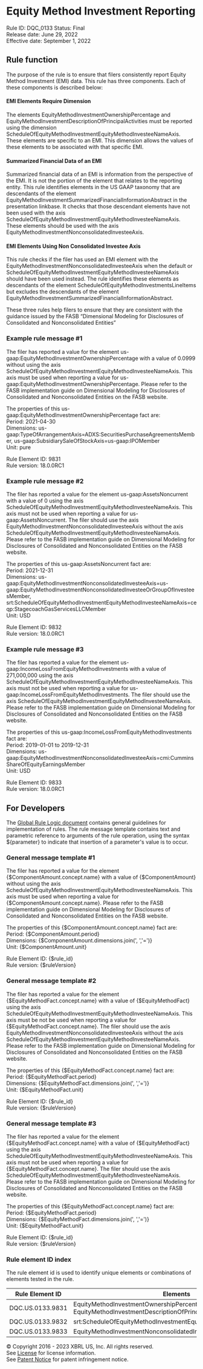 # Equity Method Investment Reporting  
Rule ID: DQC_0133 
Status: Final  
Release date: June 29, 2022  
Effective date: September 1, 2022  
  
## Rule function
The purpose of the rule is to ensure that filers consistently report Equity Method Investment (EMI) data.  This rule has three components.  Each of these components is described below:

#### EMI Elements Require Dimension
The elements EquityMethodInvestmentOwnershipPercentage and EquityMethodInvestmentDescriptionOfPrincipalActivities must be reported using the dimension ScheduleOfEquityMethodInvestmentEquityMethodInvesteeNameAxis. These elements are specific to an EMI.  This dimension allows the values of these elements to be associated with that specific EMI.
#### Summarized Financial Data of an EMI
Summarized financial data of an EMI is information from the perspective of the EMI. It is not the portion of the element that relates to the reporting entity.  This rule identifies elements in the US GAAP taxonomy that are descendants of the element EquityMethodInvestmentSummarizedFinancialInformationAbstract in the presentation linkbase. It checks that those descendant elements have not been used with the axis ScheduleOfEquityMethodInvestmentEquityMethodInvesteeNameAxis. These elements should be used with the axis EquityMethodInvestmentNonconsolidatedInvesteeAxis.
#### EMI Elements Using Non Consolidated Investee Axis
This rule checks if the filer has used an EMI element with the EquityMethodInvestmentNonconsolidatedInvesteeAxis when the default or ScheduleOfEquityMethodInvestmentEquityMethodInvesteeNameAxis should have been used instead.  The rule identifies these elements as descendants of the element  ScheduleOfEquityMethodInvestmentsLineItems but excludes the descendants of the element EquityMethodInvestmentSummarizedFinancialInformationAbstract.

These three rules help filers to ensure that they are consistent with the guidance issued by the FASB “Dimensional Modeling for Disclosures of Consolidated and Nonconsolidated Entities”

### Example rule message \#1
The filer has reported a value for the element us-gaap:EquityMethodInvestmentOwnershipPercentage with a value of 0.0999 without using the axis ScheduleOfEquityMethodInvestmentEquityMethodInvesteeNameAxis. This axis must be used when reporting a value for us-gaap:EquityMethodInvestmentOwnershipPercentage. Please refer to the FASB implementation guide on Dimensional Modeling for Disclosures of Consolidated and Nonconsolidated Entities on the FASB website.

The properties of this us-gaap:EquityMethodInvestmentOwnershipPercentage fact are:  
Period: 2021-04-30  
Dimensions: us-gaap:TypeOfArrangementAxis=ADXS:SecuritiesPurchaseAgreementsMember, us-gaap:SubsidiarySaleOfStockAxis=us-gaap:IPOMember  
Unit: pure
  
Rule Element ID: 9831  
Rule version: 18.0.0RC1

### Example rule message \#2 
The filer has reported a value for the element us-gaap:AssetsNoncurrent with a value of 0  using the axis ScheduleOfEquityMethodInvestmentEquityMethodInvesteeNameAxis. This axis must not be used when reporting a value for us-gaap:AssetsNoncurrent. The filer should use the axis EquityMethodInvestmentNonconsolidatedInvesteeAxis without the axis ScheduleOfEquityMethodInvestmentEquityMethodInvesteeNameAxis. Please refer to the FASB implementation guide on Dimensional Modeling for Disclosures of Consolidated and Nonconsolidated Entities on the FASB website.

The properties of this us-gaap:AssetsNoncurrent fact are:  
Period: 2021-12-31  
Dimensions: us-gaap:EquityMethodInvestmentNonconsolidatedInvesteeAxis=us-gaap:EquityMethodInvestmentNonconsolidatedInvesteeOrGroupOfInvesteesMember, srt:ScheduleOfEquityMethodInvestmentEquityMethodInvesteeNameAxis=ceqp:StagecoachGasServicesLLCMember  
Unit: USD
  
Rule Element ID: 9832  
Rule version: 18.0.0RC1

### Example rule message \#3
The filer has reported a value for the element us-gaap:IncomeLossFromEquityMethodInvestments with a value of 271,000,000  using the axis ScheduleOfEquityMethodInvestmentEquityMethodInvesteeNameAxis. This axis must not be used when reporting a value for us-gaap:IncomeLossFromEquityMethodInvestments. The filer should use the axis ScheduleOfEquityMethodInvestmentEquityMethodInvesteeNameAxis. Please refer to the FASB implementation guide on Dimensional Modeling for Disclosures of Consolidated and Nonconsolidated Entities on the FASB website.

The properties of this us-gaap:IncomeLossFromEquityMethodInvestments fact are:  
Period: 2019-01-01 to 2019-12-31  
Dimensions: us-gaap:EquityMethodInvestmentNonconsolidatedInvesteeAxis=cmi:CumminsShareOfEquityEarningsMember  
Unit: USD
  
Rule Element ID: 9833  
Rule version: 18.0.0RC1

## For Developers  
The [Global Rule Logic document](https://github.com/DataQualityCommittee/dqc_us_rules/blob/master/docs/GlobalRuleLogic.md) contains general guidelines for implementation of rules. The rule message template contains text and parametric reference to arguments of the rule operation, using the syntax ${parameter} to indicate that insertion of a parameter's value is to occur.  
  
### General message template \#1 
The filer has reported a value for the element {$ComponentAmount.concept.name} with a value of {$ComponentAmount} without using the axis ScheduleOfEquityMethodInvestmentEquityMethodInvesteeNameAxis. This axis must be used when reporting a value for {$ComponentAmount.concept.name}. Please refer to the FASB implementation guide on Dimensional Modeling for Disclosures of Consolidated and Nonconsolidated Entities on the FASB website.

The properties of this {$ComponentAmount.concept.name} fact are:  
Period: {$ComponentAmount.period}  
Dimensions: {$ComponentAmount.dimensions.join(', ','=')}  
Unit: {$ComponentAmount.unit}
  
Rule Element ID: {$rule_id}  
Rule version: {$ruleVersion}

### General message template \#2
The filer has reported a value for the element {$EquityMethodFact.concept.name} with a value of {$EquityMethodFact}  using the axis ScheduleOfEquityMethodInvestmentEquityMethodInvesteeNameAxis. This axis must be not be used when reporting a value for {$EquityMethodFact.concept.name}. The filer should use the axis EquityMethodInvestmentNonconsolidatedInvesteeAxis without the axis ScheduleOfEquityMethodInvestmentEquityMethodInvesteeNameAxis. Please refer to the FASB implementation guide on Dimensional Modeling for Disclosures of Consolidated and Nonconsolidated Entities on the FASB website.

The properties of this {$EquityMethodFact.concept.name} fact are:  
Period: {$EquityMethodFact.period}  
Dimensions: {$EquityMethodFact.dimensions.join(', ','=')}  
Unit: {$EquityMethodFact.unit}
  
Rule Element ID: {$rule_id}  
Rule version: {$ruleVersion}

### General message template \#3
The filer has reported a value for the element {$EquityMethodFact.concept.name} with a value of {$EquityMethodFact}  using the axis ScheduleOfEquityMethodInvestmentEquityMethodInvesteeNameAxis. This axis must not be used when reporting a value for {$EquityMethodFact.concept.name}. The filer should use the axis ScheduleOfEquityMethodInvestmentEquityMethodInvesteeNameAxis. Please refer to the FASB implementation guide on Dimensional Modeling for Disclosures of Consolidated and Nonconsolidated Entities on the FASB website.

The properties of this {$EquityMethodFact.concept.name} fact are:  
Period: {$EquityMethodFact.period}  
Dimensions: {$EquityMethodFact.dimensions.join(', ','=')}  
Unit: {$EquityMethodFact.unit}
  
Rule Element ID: {$rule_id}  
Rule version: {$ruleVersion}

### Rule element ID index  
The rule element id is used to identify unique elements or combinations of elements tested in the rule.

|Rule Element ID|Elements|
|--- |--- |
|DQC.US.0133.9831|EquityMethodInvestmentOwnershipPercentage, EquityMethodInvestmentDescriptionOfPrincipalActivities|
|DQC.US.0133.9832|srt:ScheduleOfEquityMethodInvestmentEquityMethodInvesteeNameAxis|
|DQC.US.0133.9833|EquityMethodInvestmentNonconsolidatedInvesteeAxis|

© Copyright 2016 - 2023 XBRL US, Inc. All rights reserved.   
See [License](https://xbrl.us/dqc-license) for license information.  
See [Patent Notice](https://xbrl.us/dqc-patent) for patent infringement notice.  